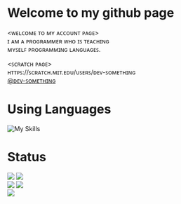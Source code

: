 # Welcome to my github page
<ᴡᴇʟᴄᴏᴍᴇ ᴛᴏ ᴍʏ ᴀᴄᴄᴏᴜɴᴛ ᴘᴀɢᴇ>  
ɪ ᴀᴍ ᴀ ᴘʀᴏɢʀᴀᴍᴍᴇʀ ᴡʜᴏ ɪꜱ ᴛᴇᴀᴄʜɪɴɢ  
ᴍʏꜱᴇʟꜰ ᴘʀᴏɢʀᴀᴍᴍɪɴɢ ʟᴀɴɢᴜᴀɢᴇꜱ.  

<ꜱᴄʀᴀᴛᴄʜ ᴘᴀɢᴇ>  
ʜᴛᴛᴘꜱ://ꜱᴄʀᴀᴛᴄʜ.ᴍɪᴛ.ᴇᴅᴜ/ᴜꜱᴇʀꜱ/ᴅᴇᴠ-ꜱᴏᴍᴇᴛʜɪɴɢ  
[@ᴅᴇᴠ-ꜱᴏᴍᴇᴛʜɪɴɢ](https://scratch.mit.edu/users/Dev-Something)  

# Using Languages
![My Skills](https://skillicons.dev/icons?i=py,js,html,css,lua,cs,github,discord)

# Status
![](http://github-profile-summary-cards.vercel.app/api/cards/repos-per-language?username=Dev-Something-Code&theme=city_lights)
![](http://github-profile-summary-cards.vercel.app/api/cards/most-commit-language?username=Dev-Something-Code&theme=city_lights)  
![](http://github-profile-summary-cards.vercel.app/api/cards/stats?username=Dev-Something-Code&theme=city_lights)
![](http://github-profile-summary-cards.vercel.app/api/cards/productive-time?username=Dev-Something-Code&theme=city_lights&utcOffset=8)  
![](http://github-profile-summary-cards.vercel.app/api/cards/profile-details?username=Dev-Something-Code&theme=city_lights)
